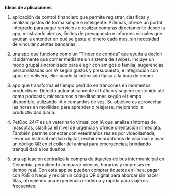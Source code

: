 **Ideas de aplicaciones**

1. aplicación de control financiero que permite registrar, clasificar y analizar gastos de forma simple e inteligente. Además, ofrece un portal integrado para pagar servicios o realizar compras directamente desde la app, mostrando alertas, límites de presupuesto e informes visuales que ayudan a entender en qué se gasta el dinero cada mes, sin necesidad de vincular cuentas bancarias.

2. una app que funciona como un “Tinder de comida” que ayuda a decidir rápidamente qué comer mediante un sistema de swipes. Incluye un modo grupal sincronizado para elegir con amigos o familia, sugerencias personalizadas por IA según gustos y presupuesto, e integración con apps de delivery, eliminando la indecisión típica a la hora de comer.

3. app que transforma el tiempo perdido en trancones en momentos productivos. Detecta automáticamente el tráfico y sugiere contenido útil como podcasts, microcursos o meditaciones según el tiempo disponible, utilizando IA y comandos de voz. Su objetivo es aprovechar las horas en movilidad para aprender o relajarse, mejorando la productividad diaria.

4. PetDoc 24/7 es un veterinario virtual con IA que analiza síntomas de mascotas, clasifica el nivel de urgencia y ofrece orientación inmediata. También permite conectar con veterinarios reales por videollamada, llevar un historial médico digital, recibir recordatorios de vacunas y usar un código QR en el collar del animal para emergencias, brindando tranquilidad a los dueños.

 5. una aplicacion centraliza la compra de tiquetes de bus intermunicipal en Colombia, permitiendo comparar precios, horarios y empresas en tiempo real. Con esta app se pueden comprar tiquetes en línea, pagar con PSE o Nequi y recibir un código QR digital para abordar sin hacer filas, ofreciendo una experiencia moderna y rápida para viajeros frecuentes.
